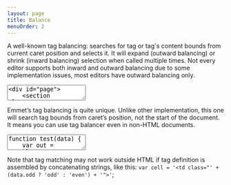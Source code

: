 ```yaml
---
layout: page
title: Balance
menuOrder: 2
---
```

A well-known tag balancing: searches for tag or tag's content bounds from current caret position and selects it. It will expand (outward balancing) or shrink (inward balancing) selection when called multiple times. Not every editor supports both inward and outward balancing due to some implementation issues, most editors have outward balancing only.

<textarea class="movie-def">
&lt;div id="page"&gt;
	&lt;section class="content"&gt;
		&lt;h1&gt;Document example&lt;/h1&gt;
		&lt;p&gt;Lorem ipsum |dolor sit amet.&lt;/p&gt;
	&lt;/section&gt;
&lt;/div&gt;
@@@
tooltip: Place caret inside tag’s content and run “Balance” action to select it
run: emmet.balance_outward ::: “Balance Outward” (Cmd-D)
wait: 1000
tooltip: Run action multiple times to expand selection
run: {command: 'emmet.balance_outward', times: 5}
wait: 1000
tooltip: Run “Balance Inward” action to shrink selection
wait: 1000
run: {command: 'emmet.balance_inward', times: 5} ::: “Balance Inward (Shift-Cmd-D)
</textarea>

Emmet’s tag balancing is quite unique. Unlike other implementation, this one will search tag bounds from caret’s position, not the start of the document. It means you can use tag balancer even in non-HTML documents.

<textarea class="movie-def">
function test(data) {
	var out = '&lt;table&gt;';
	for (var i = data.rows.length - 1; i >= 0; i--) {
		var row = data.rows[i];
		out += '&lt;tr&gt;';

		for (var j = row.cells.length - 1; j >= 0; j--) {
			out += '&lt;td&gt;' + row.|cells[j] + '&lt;/td&gt;';
		}

		out += '&lt;/tr&gt;';
	}

	out += '&lt;/table&gt;';
	return out;
}
@@@
tooltip: {text: 'Place caret somewhere between opening and closing tag. Run “Balance” action and, if tag definitions are consistent enough, they will match', wait: 7000}
run: {command: 'emmet.balance_outward', times: 6} ::: Balance” (Cmd-D)
@@@
mode: text/javascript
</textarea>

Note that tag matching may not work outside HTML if tag definition is assembled by concatenating strings, like this: `var cell = '<td class="' + (data.odd ? 'odd' : 'even') + '">'`;

